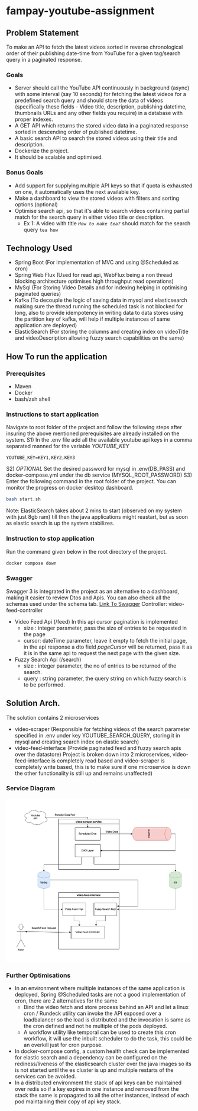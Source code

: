 # fampay-youtube-assignment

## Problem Statement
To make an API to fetch the latest videos sorted in reverse chronological order of their publishing date-time from YouTube for a given tag/search query in a paginated response.
### Goals
- Server should call the YouTube API continuously in background (async) with some interval (say 10 seconds) for fetching the latest videos for a predefined search query and should store the data of videos (specifically these fields - Video title, description, publishing datetime, thumbnails URLs and any other fields you require) in a database with proper indexes.
- A GET API which returns the stored video data in a paginated response sorted in descending order of published datetime.
- A basic search API to search the stored videos using their title and description.
- Dockerize the project.
- It should be scalable and optimised.
### Bonus Goals
- Add support for supplying multiple API keys so that if quota is exhausted on one, it automatically uses the next available key.
- Make a dashboard to view the stored videos with filters and sorting options (optional)
- Optimise search api, so that it's able to search videos containing partial match for the search query in either video title or description.
    - Ex 1: A video with title *`How to make tea?`* should match for the search query `tea how`

## Technology Used
- Spring Boot (For implementation of MVC and using @Scheduled as cron)
- Spring Web Flux (Used for read api, WebFlux being a non thread blocking architecture optimises high throughput read operations) 
- MySql (For Storing Video Details and for indexing helping in optimising paginated queries)
- Kafka (To decouple the logic of saving data in mysql and elasticsearch making sure the thread running the scheduled task is not blocked for long, also to provide idempotency in writing data to data stores using the partition key of kafka, will help if multiple instances of same application are deployed)
- ElasticSearch (For storing the columns and creating index on videoTitle and videoDescription allowing fuzzy search capabilities on the same)

## How To run the application
### Prerequisites
- Maven
- Docker
- bash/zsh shell
### Instructions to start application
Navigate to root folder of the project and follow the following steps after insuring the above mentioned prerequisites are already installed on the system.
S1) In the .env file add all the available youtube api keys in a comma separated manned for the variable *YOUTUBE_KEY*
```
YOUTUBE_KEY=KEY1,KEY2,KEY3
```
S2) *OPTIONAL* Set the desired password for mysql in .env(DB_PASS) and docker-compose.yml under the db service (MYSQL_ROOT_PASSWORD)
S3) Enter the following command in the root folder of the project. You can monitor the progress on docker desktop dashboard.
```bash
bash start.sh
```
Note: ElasticSearch takes about 2 mins to start (observed on my system with just 8gb ram) till then the java applications might reastart, but as soon as elastic search is up the system stabilizes.

### Instruction to stop application
Run the command given below in the root directory of the project.
```bash
docker compose down
```

### Swagger
Swagger 3 is integrated in the project as an alternative to a dashboard, making it easier to review Dtos and Apis.
You can also check all the schemas used under the schema tab.
[Link To Swagger](http://localhost:8010/webjars/swagger-ui/index.html#/) 
Controller: video-feed-controller
- Video Feed Api (/feed) In this api cursor pagination is implemented
  - size : integer parameter, pass the size of entries to be requested in the page
  - cursor: dateTime parameter, leave it empty to fetch the initial page, in the api response a dto field *pageCursor* will be returned, pass it as it is in the same api to request the next page with the given size.
- Fuzzy Search Api (/search) 
  - size : integer parameter, the no of entries to be returned of the search.
  - query : string parameter, the query string on which fuzzy search is to be performed.

## Solution Arch.
The solution contains 2 microservices
- video-scraper (Responsible for fetching videos of the search parameter specified in .env under key YOUTUBE_SEARCH_QUERY, storing it in mysql and creating search index on elastic search)
- video-feed-interface (Provide paginated feed and fuzzy search apis over the datastore)
Project is broken down into 2 microservices, video-feed-interface is completely read based and video-scraper is completely write based, this is to make sure if one microservice is down the other functionality is still up and remains unaffected)

### Service Diagram
![Service Diagram](VideoFeedApplicationArch.png)

### Further Optimisations
- In an environment where multiple instances of the same application is deployed, Spring @Scheduled tasks are not a good implementation of cron, there are 2 alternatives for the same
  - Bind the video fetch and store process behind an API and let a linux cron / Rundeck utility can invoke the API exposed over a loadbalancer so the load is distributed and the invocation is same as the cron defined and not he multiple of the pods deployed.
  - A workflow utility like temporal can be used to create this cron workflow, it will use the inbuilt scheduler to do the task, this could be an overkill just for cron purpose.
- In docker-compose config, a custom health check can be implemented for elastic search and a dependency can be configured on the rediness/liveness of the elasticsearch cluster over the java images so its is not started until the es cluster is up and multiple restarts of the services can be avoided.
- In a distributed environment the stack of api keys can be maintained over redis so if a key expires in one instance and removed from the stack the same is propagated to all the other instances, instead of each pod maintaining their copy of api key stack.